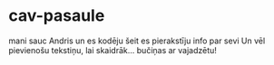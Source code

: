 # cav-pasaule
mani sauc Andris un es kodēju
šeit es pierakstīju info par sevi
Un vēl pievienošu tekstiņu, lai skaidrāk...
bučiņas ar vajadzētu!
